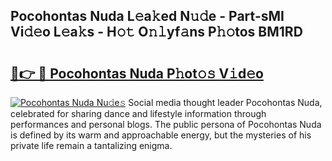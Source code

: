 ## Pocohontas Nuda L𝚎a𝚔ed N𝚞𝚍e - Part-sMI Vi𝚍𝚎o L𝚎a𝚔s - H𝚘𝚝 O𝚗𝚕yf𝚊ns P𝚑𝚘tos BM1RD

# <h2><a href="http://kfbvhr.oniu.top/?m=Pocohontas+Nuda">🔗👉 🔴 Pocohontas Nuda P𝚑ot𝚘𝚜 V𝚒d𝚎o</a></h2>

[![Pocohontas Nuda Nu𝚍e𝚜](https://i.imgur.com/0qMVB7G.gif)](http://kfbvhr.oniu.top/?m=Pocohontas+Nuda)
Social media thought leader Pocohontas Nuda, celebrated for sharing dance and lifestyle information through performances and personal blogs. The public persona of Pocohontas Nuda is defined by its warm and approachable energy, but the mysteries of his private life remain a tantalizing enigma.  
